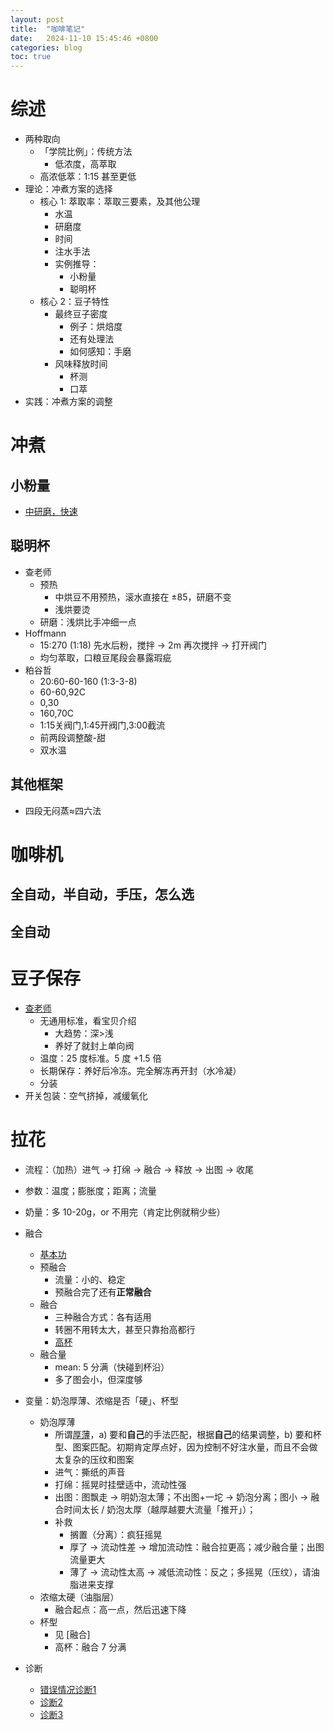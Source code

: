```yaml
---
layout: post
title:  "咖啡笔记"
date:   2024-11-10 15:45:46 +0800
categories: blog
toc: true
---
```


# 综述

- 两种取向
	- 「学院比例」：传统方法
		- 低浓度，高萃取
	- 高浓低萃：1:15 甚至更低
- 理论：冲煮方案的选择
	- 核心 1: 萃取率：萃取三要素，及其他公理
		- 水温
		- 研磨度
		- 时间
		- 注水手法
		- 实例推导：
			- 小粉量
			- 聪明杯
	- 核心 2：豆子特性
		- 最终豆子密度
			- 例子：烘焙度
			- 还有处理法
			- 如何感知：手磨
		- 风味释放时间
			- 杯测
			- 口萃
- 实践：冲煮方案的调整

# 冲煮

## 小粉量

- [中研磨，快速](https://www.bilibili.com/video/BV1Wb4y1d7GA/?spm_id_from=333.337.search-card.all.click&vd_source=ef3018239e7e99d06cdeb34af46aecbb)

## 聪明杯

- 查老师
	- 预热
		- 中烘豆不用预热，滚水直接在 ±85，研磨不变
		- 浅烘要烫
	- 研磨：浅烘比手冲细一点
- Hoffmann
	- 15:270 (1:18) 先水后粉，搅拌 -> 2m 再次搅拌 -> 打开阀门
	- 均匀萃取，口粮豆尾段会暴露瑕疵
- 粕谷哲
	- 20:60-60-160 (1:3-3-8)
	- 60-60,92C
	- 0,30
	- 160,70C
	- 1:15关阀门,1:45开阀门,3:00截流
	- 前两段调整酸-甜
	- 双水温

## 其他框架

- 四段无闷蒸≈四六法

# 咖啡机

## 全自动，半自动，手压，怎么选

## 全自动

# 豆子保存

- [查老师](https://www.bilibili.com/video/BV1vj411L7pv/?spm_id_from=333.1007.tianma.5-1-14.click&vd_source=ef3018239e7e99d06cdeb34af46aecbb)
	- 无通用标准，看宝贝介绍
		- 大趋势：深>浅
		- 养好了就封上单向阀
	- 温度：25 度标准。5 度 +1.5 倍
	- 长期保存：养好后冷冻。完全解冻再开封（水冷凝）
	- 分装
- 开关包装：空气挤掉，减缓氧化

# 拉花

- 流程：（加热）进气 -> 打绵 -> 融合 -> 释放 -> 出图 -> 收尾
- 参数：温度；膨胀度；距离；流量
- 奶量：多 10-20g，or 不用完（肯定比例就稍少些）
- 融合
	- [基本功](https://www.bilibili.com/video/BV18e4y1n7is/?spm_id_from=333.337.search-card.all.click&vd_source=ef3018239e7e99d06cdeb34af46aecbb)
	- 预融合
		- 流量：小的、稳定
		- 预融合完了还有**正常融合**
	- 融合
		- 三种融合方式：各有适用
		- 转圈不用转太大，甚至只靠抬高都行
		- [高杯](https://www.bilibili.com/video/BV1wg4y1A74A/?spm_id_from=333.337.search-card.all.click&vd_source=ef3018239e7e99d06cdeb34af46aecbb)
	- 融合量
		- mean: 5 分满（快碰到杯沿）
		- 多了图会小，但深度够
- 变量：奶泡厚薄、浓缩是否「硬」、杯型
	- 奶泡厚薄
		- 所谓[厚薄](https://www.bilibili.com/video/BV1kG411K7nu/?spm_id_from=333.788.recommend_more_video.0&vd_source=ef3018239e7e99d06cdeb34af46aecbb)，a) 要和**自己**的手法匹配，根据**自己**的结果调整，b) 要和杯型、图案匹配。初期肯定厚点好，因为控制不好注水量，而且不会做太复杂的压纹和图案
		- 进气：撕纸的声音
		- 打绵：摇晃时挂壁适中，流动性强
		- 出图：图飘走 -> 明奶泡太薄；不出图+一坨 -> 奶泡分离；图小 -> 融合时间太长 / 奶泡太厚（越厚越要大流量「推开」）；
		- 补救
			- 搁置（分离）：疯狂摇晃
			- 厚了 -> 流动性差 -> 增加流动性：融合拉更高；减少融合量；出图流量更大
			- 薄了 -> 流动性太高 -> 减低流动性：反之；多摇晃（压纹），请油脂进来支撑
	- 浓缩太硬（油脂层）
		- 融合起点：高一点，然后迅速下降
	- 杯型
		- 见 [融合]
		- 高杯：融合 7 分满


- 诊断
	- [错误情况诊断1](https://www.bilibili.com/video/BV14G411x7sD/?spm_id_from=333.788.recommend_more_video.0&vd_source=ef3018239e7e99d06cdeb34af46aecbb)
	- [诊断2](https://www.bilibili.com/video/BV1dW4y1Q7sH/?spm_id_from=333.337.search-card.all.click&vd_source=ef3018239e7e99d06cdeb34af46aecbb)
	- [诊断3](https://www.bilibili.com/video/BV15V411c7ZZ/?spm_id_from=333.788.recommend_more_video.2&vd_source=ef3018239e7e99d06cdeb34af46aecbb)